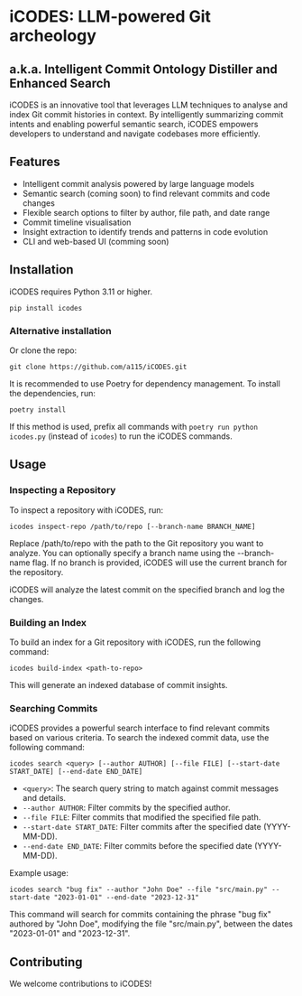 # iCODES: LLM-powered Git archeology
## a.k.a. Intelligent Commit Ontology Distiller and Enhanced Search

iCODES is an innovative tool that leverages LLM techniques to analyse and index Git commit histories in context. By intelligently summarizing commit intents and enabling powerful semantic search, iCODES empowers developers to understand and navigate codebases more efficiently. 

## Features

* Intelligent commit analysis powered by large language models
* Semantic search (coming soon) to find relevant commits and code changes
* Flexible search options to filter by author, file path, and date range
* Commit timeline visualisation
* Insight extraction to identify trends and patterns in code evolution
* CLI and web-based UI (comming soon)

## Installation

iCODES requires Python 3.11 or higher. 

    pip install icodes

### Alternative installation 

Or clone the repo:

    git clone https://github.com/a115/iCODES.git

It is recommended to use Poetry for dependency management. To install the dependencies, run: 

    poetry install

If this method is used, prefix all commands with `poetry run python icodes.py` (instead of `icodes`) to run the iCODES commands.

## Usage

### Inspecting a Repository

To inspect a repository with iCODES, run:

    icodes inspect-repo /path/to/repo [--branch-name BRANCH_NAME]

Replace /path/to/repo with the path to the Git repository you want to analyze. You can optionally specify a branch name using the --branch-name flag. If no branch is provided, iCODES will use the current branch for the repository.

iCODES will analyze the latest commit on the specified branch and log the changes.


### Building an Index

To build an index for a Git repository with iCODES, run the following command:

    icodes build-index <path-to-repo>

This will generate an indexed database of commit insights. 

### Searching Commits

iCODES provides a powerful search interface to find relevant commits based on various criteria. To search the indexed commit data, use the following command:

    icodes search <query> [--author AUTHOR] [--file FILE] [--start-date START_DATE] [--end-date END_DATE]

- `<query>`: The search query string to match against commit messages and details.
- `--author AUTHOR`: Filter commits by the specified author.
- `--file FILE`: Filter commits that modified the specified file path.
- `--start-date START_DATE`: Filter commits after the specified date (YYYY-MM-DD).
- `--end-date END_DATE`: Filter commits before the specified date (YYYY-MM-DD).

Example usage:

    icodes search "bug fix" --author "John Doe" --file "src/main.py" --start-date "2023-01-01" --end-date "2023-12-31"

This command will search for commits containing the phrase "bug fix" authored by "John Doe", modifying the file "src/main.py", between the dates "2023-01-01" and "2023-12-31".


## Contributing

We welcome contributions to iCODES!

